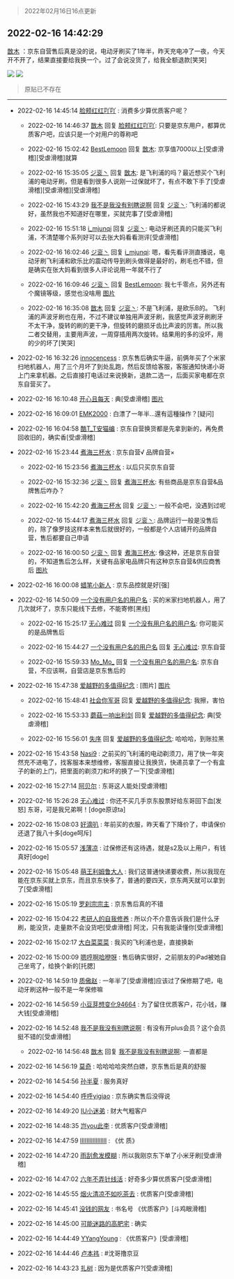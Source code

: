 > 2022年02月16日16点更新
<link rel="stylesheet" href="https://cdn.jsdelivr.net/gh/taotie6/sampleJSON@main/css/photo_show.css">
<meta name="referrer" content="no-referrer" />


 ## 2022-02-16 14:42:29 

 [㪚木](https://www.coolapk.com/feed/33593823?shareKey=ZmVjZmYwODYxMzM0NjIwY2ExMDQ~) ：京东自营售后真是没的说，电动牙刷买了1年半，昨天充电冲了一夜，今天开不开了，结果直接要给我换一个。过了会说没货了，给我全额退款[笑哭] 

<div class="album">
<img class="img-item" src="http://image.coolapk.com/feed/2022/0216/14/1081091_6ab132cb_3747_9548_690@1080x656.jpeg" />
<img class="img-item" src="http://image.coolapk.com/feed/2022/0216/14/1081091_d43abe16_3747_9551_902@1080x375.jpeg" />
</div>

> 原贴已不存在 

 ------- 

- 2022-02-16 14:45:14 [脸颊红红吖吖](uid=12698253) : 消费多少算优质客户呢？ 

    - 2022-02-16 14:46:37 [㪚木](uid=1081091) 回复 [脸颊红红吖吖](uid=12698253): 只要是京东用户，都算优质客户吧，应该只是一个对用户的尊称吧 

    - 2022-02-16 15:02:42 [BestLemoon](uid=3132087) 回复 [㪚木](uid=1081091): 京享值7000以上[受虐滑稽][受虐滑稽]就算 

    - 2022-02-16 15:35:05 [ジ衮丶](uid=494451) 回复 [㪚木](uid=1081091): 是飞利浦的吗？最近想买个飞利浦的电动牙刷，但是看到很多人说刚一过保就坏了，有点不敢下手了[受虐滑稽][受虐滑稽][受虐滑稽] 

    - 2022-02-16 15:43:29 [我不是我没有别瞎说啊](uid=2231912) 回复 [ジ衮丶](uid=494451): 飞利浦的都说好，虽然我也不知道好在哪里，买就完事了[受虐滑稽] 

    - 2022-02-16 15:51:18 [i_mjunqi](uid=399564) 回复 [ジ衮丶](uid=494451): 电动牙刷还真的只能买飞利浦，不清楚哪个系列好可以去张大妈看看测评[受虐滑稽] 

    - 2022-02-16 16:02:46 [ジ衮丶](uid=494451) 回复 [i_mjunqi](uid=399564): 嗯，看先看评测直播说，电动牙刷飞利浦和欧乐比的震动传导到刷头做得是最好的，刷毛也不错，但是确实在张大妈看到很多人评论说用一年就不行了 

    - 2022-02-16 16:09:46 [ジ衮丶](uid=494451) 回复 [BestLemoon](uid=3132087): 我七千零点，另外还有个魔镜等级，感觉也没啥用 [图片](http://image.coolapk.com/feed/2022/0216/16/494451_48ec2cde_8985_6488_94@1440x1532.jpeg)

    - 2022-02-16 16:35:08 [㪚木](uid=1081091) 回复 [ジ衮丶](uid=494451): 不是飞利浦，是欧乐B的。
飞利浦的声波牙刷也在用，不过不建议单独用声波牙刷，我感觉声波牙刷刷牙不太干净，旋转的刷的更干净，但旋转的磨损牙齿比声波的厉害。所以我二者交替用，主要用声波，一周穿插用两次旋转。结果用的多的没坏，用的少的坏了[笑哭] 

- 2022-02-16 16:32:26 [innocencess](uid=1481395) : 京东售后确实牛逼，前俩年买了个米家扫地机器人，用了三个月坏了到处乱跑，然后反馈给客服，客服通知快递小哥上门来拿机器。之后直接打电话过来说换新，退款二选一，后面买家电都在京东自营买了。 

- 2022-02-16 16:10:48 [开心且每天](uid=1578393) : 典[受虐滑稽] [图片](http://image.coolapk.com/feed/2022/0216/16/1578393_a05d676e_9047_3088_5@1080x2400.jpeg)

- 2022-02-16 16:09:01 [EMK2000](uid=381916) : 白漂了一年半…還有這種操作？[疑问] 

- 2022-02-16 16:04:58 [酷T_T安猫编](uid=3220399) : 京东自营换货都是先拿到新的，再免费回收旧的，确实香[受虐滑稽] 

- 2022-02-16 15:23:44 [煮海三杯水](uid=695018) : 京东自营√
品牌自营× 

    - 2022-02-16 15:23:56 [煮海三杯水](uid=695018) : 以后只买京东自营 

    - 2022-02-16 15:32:36 [ジ衮丶](uid=494451) 回复 [煮海三杯水](uid=695018): 有些商品是京东自营&amp;品牌售后咋办？ 

    - 2022-02-16 15:42:20 [煮海三杯水](uid=695018) 回复 [ジ衮丶](uid=494451): 一般不会吧，没遇到过呢 

    - 2022-02-16 15:44:17 [煮海三杯水](uid=695018) 回复 [ジ衮丶](uid=494451): 品牌运行一般是没售后的，除了像罗技这样本来售后就很好的，一般都是个人店铺开的品牌自营，售后都要自己申请 

    - 2022-02-16 16:00:50 [ジ衮丶](uid=494451) 回复 [煮海三杯水](uid=695018): 像这种，还是京东自营的，不知道售后怎么样，关键有品家电品牌只有这种京东自营&amp;供应商售后 [图片](http://image.coolapk.com/feed/2022/0216/16/494451_d6a3c8e5_8449_8407_798@1439x398.jpeg)

- 2022-02-16 16:00:08 [蜡笔小新人](uid=4236945) : 京东品控就是好[强] 

- 2022-02-16 14:50:09 [一个没有用户名的用户名](uid=1314924) : 买的米家扫地机器人，用了几次就坏了，京东只能线下去修，不能寄修[黑线] 

    - 2022-02-16 15:25:17 [无心难过](uid=3681127) 回复 [一个没有用户名的用户名](uid=1314924): 你可能买的是品牌售后 

    - 2022-02-16 15:44:27 [一个没有用户名的用户名](uid=1314924) 回复 [无心难过](uid=3681127): 京东自营 

    - 2022-02-16 15:59:33 [Mo_Mo_](uid=432865) 回复 [一个没有用户名的用户名](uid=1314924): 京东自营，不应该啊，自营店是京东售后的 

- 2022-02-16 15:47:38 [爱越野的多值得纪念](uid=1817685) : [图片] [图片](http://image.coolapk.com/feed/2022/0202/20/613028_e87dae09_5347_5756_141@1080x2340.jpeg)

    - 2022-02-16 15:48:41 [社会你军哥](uid=819385) 回复 [爱越野的多值得纪念](uid=1817685): 我擦，害怕 

    - 2022-02-16 15:53:33 [蘑菇一响出利剑](uid=9674212) 回复 [爱越野的多值得纪念](uid=1817685): 典[受虐滑稽] 

    - 2022-02-16 15:56:01 [失序](uid=1009107) 回复 [爱越野的多值得纪念](uid=1817685): 哈哈哈，到账拉黑 

- 2022-02-16 15:43:58 [Nasi9](uid=2003986) : 之前买的飞利浦的电动剃须刀，用了快一年突然充不进电了，找客服本来想维修，客服直接让我换货，快递员拿了一个有盒子的新的上门，把里面的剃须刀和坏的换了一下[受虐滑稽] 

- 2022-02-16 15:27:14 [阿贝尔](uid=717920) : 东哥这人能处[受虐滑稽] 

- 2022-02-16 15:26:28 [无心难过](uid=3681127) : 你还不买几手京东股票好给东哥回下血[发怒]
东哥，可是我兄弟啊！[doge原谅ta] 

- 2022-02-16 15:08:03 [好滴叭](uid=5526219) : 年前买的衣服，昨天看了下降价了，申请保价还退了我八十多[doge呵斥] 

- 2022-02-16 15:05:57 [浅薄凉](uid=1630624) : 过保修还有这待遇，就是s2及以上用户，有钱真好[doge] 

- 2022-02-16 15:05:48 [萌王利姆鲁大人](uid=4048495) : 我们这普通快递要收费，所以我现在能在京东买就上京东，而且京东快多了，普通的要四天，京东两天就可以拿到了[受虐滑稽] 

- 2022-02-16 15:05:19 [罗刹宗宗主](uid=1080167) : 京东售后真的不错 

- 2022-02-16 15:04:22 [考研人的自我修养](uid=3760781) : 所以介不介意告诉我们是什么牙刷，能没货，走量款不会没货吧[受虐滑稽]
阿沈，只有我能读懂你[受虐滑稽] 

- 2022-02-16 15:02:17 [大白菜菜菜](uid=2081020) : 我买的飞利浦也是，直接换新 

- 2022-02-16 15:00:09 [嗯哼啊哈咿呀](uid=1936025) : 售后确实很好，之前朋友的iPad被她自己坐弯了，给换个新的[托腮] 

- 2022-02-16 14:59:19 [质傲赵](uid=1566723) : 一年半了[受虐滑稽]应该过了保修期了吧，电动牙刷这种一般不是一年保修嘛 

- 2022-02-16 14:56:59 [小豆芽想变化94664](uid=5184191) : 为了留住优质客户，花小钱，赚大钱[受虐滑稽] 

- 2022-02-16 14:52:48 [我不是我没有别瞎说啊](uid=2231912) : 有没有开plus会员？这个会员挺不错的[受虐滑稽] 

    - 2022-02-16 14:56:48 [㪚木](uid=1081091) 回复 [我不是我没有别瞎说啊](uid=2231912): 一直都是 

- 2022-02-16 14:56:19 [莫奇](uid=131936) : 哈哈哈哈突然白嫖，京东售后是真的舒服 

- 2022-02-16 14:54:56 [孙半夏](uid=1851173) : 服务真好 

- 2022-02-16 14:54:40 [呼呼yigiao](uid=3884903) : 京东确实售后没得说 

- 2022-02-16 14:49:20 [IU小迷弟](uid=2571083) : 财大气粗客户 

- 2022-02-16 14:48:35 [岂you此李](uid=3794605) : 优质客户[受虐滑稽] 

- 2022-02-16 14:47:59 [IIlIIllIlIIllIlII](uid=1286315) : 《优 质》 

- 2022-02-16 14:47:20 [雨刮愈发模糊](uid=994676) : 所以我刚京东下单了小米牙刷[受虐滑稽] 

- 2022-02-16 14:47:02 [六年不弄针线活](uid=8385282) : 好奇多少算优质客户[受虐滑稽] 

- 2022-02-16 14:45:55 [烟火清凉不如吃茶去](uid=4279524) : 优质客户[受虐滑稽] 

- 2022-02-16 14:45:41 [没钱的网友](uid=3972965) : 书名号 《优质客户》[斗鸡眼滑稽] 

- 2022-02-16 14:45:00 [可能迷路的高肥宅](uid=1534505) : 确实 

- 2022-02-16 14:44:49 [YYangYoung](uid=2600073) : 《优质客户》[受虐滑稽] 

- 2022-02-16 14:44:46 [卢本祎](uid=2851774) : #沈哥撸京豆 

- 2022-02-16 14:43:23 [扎树](uid=2254178) : 因为是优质客户?[受虐滑稽] 

